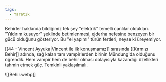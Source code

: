 ```yaml
---
tags:
  - Yaratık
---  
```

  
Behirler hakkında bildiğimiz tek şey "elektrik" temelli canlılar oldukları. "Yıldırım kusuyor" şeklinde betimlenmesi, ejderha nefesine benzeyen bir gücü olduğunu gösteriyor. Bu "el yapımı" türün fertleri, neyse ki üreyemiyor.  
  
[[44 - Vincent Ayyuka|Vincent ile ilk konuşmamız]] sırasında [[Kırmızı Behir]] adında, sağ kalan tam vampirlerden birinin Mündung'da olduğunu öğrendik. Hem vampir hem de behir olması dolayısıyla kazandığı özellikleri tahmin etmek güç. Temkinli yaklaşılmalı.  
  
![[Behir.webp]]